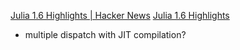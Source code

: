 
[Julia 1.6 Highlights | Hacker News](https://news.ycombinator.com/item?id=26580926)
[Julia 1.6 Highlights](https://julialang.org/blog/2021/03/julia-1.6-highlights/)
- multiple dispatch with JIT compilation?
